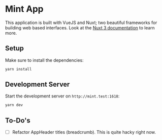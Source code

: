 # Mint App

This application is built with VueJS and Nuxt; two beautiful frameworks for building web based interfaces. Look at the [Nuxt 3 documentation](https://nuxt.com/docs/getting-started/introduction) to learn more.

## Setup

Make sure to install the dependencies:

```bash
yarn install
```

## Development Server

Start the development server on `http://mint.test:1618`:

```bash
yarn dev
```

## To-Do's

- [ ] Refactor AppHeader titles (breadcrumb). This is quite hacky right now.
